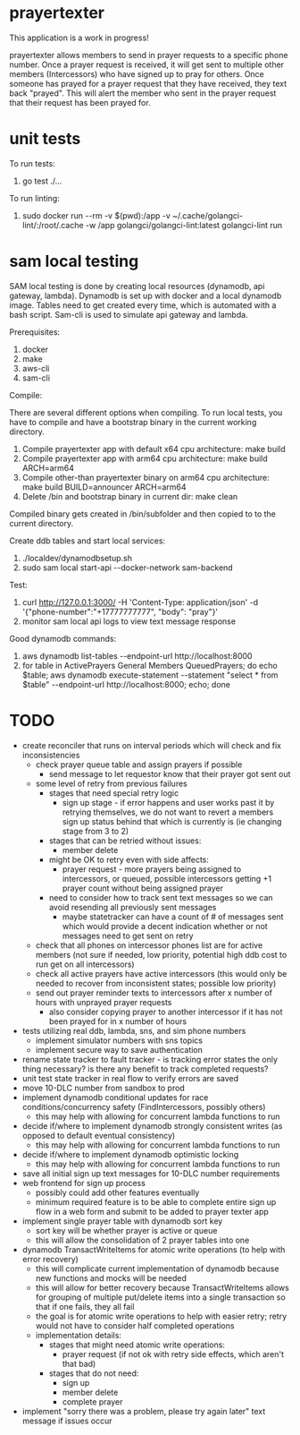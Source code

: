 # prayertexter

This application is a work in progress!

prayertexter allows members to send in prayer requests to a specific phone number. Once a prayer request is received, it will get sent to multiple other members (Intercessors) who have signed up to pray for others. Once someone has prayed for a prayer request that they have received, they text back "prayed". This will alert the member who sent in the prayer request that their request has been prayed for.

# unit tests

To run tests:
1. go test ./...

To run linting:
1. sudo docker run --rm -v $(pwd):/app -v ~/.cache/golangci-lint/:/root/.cache -w /app golangci/golangci-lint:latest golangci-lint run

# sam local testing

SAM local testing is done by creating local resources (dynamodb, api gateway, lambda). Dynamodb is set up with docker and a local dynamodb image.
Tables need to get created every time, which is automated with a bash script. Sam-cli is used to simulate api gateway and lambda.

Prerequisites:

1. docker
2. make
3. aws-cli
4. sam-cli

Compile:

There are several different options when compiling. To run local tests, you have to compile and have a bootstrap binary
in the current working directory.

1. Compile prayertexter app with default x64 cpu architecture:
make build
2. Compile prayertexter app with arm64 cpu architecture:
make build ARCH=arm64
3. Compile other-than prayertexter binary on arm64 cpu architecture:
make build BUILD=announcer ARCH=arm64
4. Delete /bin and bootstrap binary in current dir:
make clean

Compiled binary gets created in /bin/subfolder and then copied to to the current directory.

Create ddb tables and start local services:

1. ./localdev/dynamodbsetup.sh 
2. sudo sam local start-api --docker-network sam-backend

Test:

1. curl http://127.0.0.1:3000/ -H 'Content-Type: application/json' -d '{"phone-number":"+17777777777", "body": "pray"}'
2. monitor sam local api logs to view text message response

Good dynamodb commands:

1. aws dynamodb list-tables --endpoint-url http://localhost:8000
2. for table in ActivePrayers General Members QueuedPrayers; do echo $table; aws dynamodb execute-statement --statement "select * from $table" --endpoint-url http://localhost:8000; echo; done

# TODO

- create reconciler that runs on interval periods which will check and fix inconsistencies
    - check prayer queue table and assign prayers if possible
        - send message to let requestor know that their prayer got sent out
    - some level of retry from previous failures
        - stages that need special retry logic
            - sign up stage - if error happens and user works past it by retrying themselves, we do not want to revert
              a members sign up status behind that which is currently is (ie changing stage from 3 to 2)
        - stages that can be retried without issues:
            - member delete
        - might be OK to retry even with side affects:
            - prayer request - more prayers being assigned to intercessors, or queued, possible intercessors getting +1
              prayer count without being assigned prayer
        - need to consider how to track sent text messages so we can avoid resending all previously sent messages
            - maybe statetracker can have a count of # of messages sent which would provide a decent indication whether
              or not messages need to get sent on retry
    - check that all phones on intercessor phones list are for active members (not sure if needed, low priority, potential high ddb cost to run get on all intercessors)
    - check all active prayers have active intercessors (this would only be needed to recover from inconsistent states; possible low priority)
    - send out prayer reminder texts to intercessors after x number of hours with unprayed prayer requests
        - also consider copying prayer to another intercessor if it has not been prayed for in x number of hours
- tests utilizing real ddb, lambda, sns, and sim phone numbers
    - implement simulator numbers with sns topics
    - implement secure way to save authentication
- rename state tracker to fault tracker - is tracking error states the only thing necessary? is there any benefit to track completed requests?
- unit test state tracker in real flow to verify errors are saved
- move 10-DLC number from sandbox to prod
- implement dynamodb conditional updates for race conditions/concurrency safety (FindIntercessors, possibly others)
    - this may help with allowing for concurrent lambda functions to run
- decide if/where to implement dynamodb strongly consistent writes (as opposed to default eventual consistency)
    - this may help with allowing for concurrent lambda functions to run
- decide if/where to implement dynamodb optimistic locking
    - this may help with allowing for concurrent lambda functions to run
- save all initial sign up text messages for 10-DLC number requirements
- web frontend for sign up process
    - possibly could add other features eventually
    - minimum required feature is to be able to complete entire sign up flow in a web form and submit to be added to prayer texter app
- implement single prayer table with dynamodb sort key
    - sort key will be whether prayer is active or queue
    - this will allow the consolidation of 2 prayer tables into one
- dynamodb TransactWriteItems for atomic write operations (to help with error recovery)
    - this will complicate current implementation of dynamodb because new functions and mocks will be needed
    - this will allow for better recovery because TransactWriteItems allows for grouping of multiple put/delete items into a single
      transaction so that if one fails, they all fail
    - the goal is for atomic write operations to help with easier retry; retry would not have to consider half completed
      operations
    - implementation details:
        - stages that might need atomic write operations:
            - prayer request (if not ok with retry side effects, which aren't that bad)
        - stages that do not need:
            - sign up
            - member delete
            - complete prayer
- implement "sorry there was a problem, please try again later" text message if issues occur